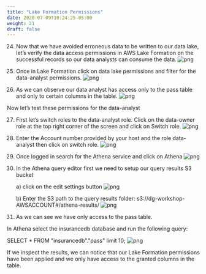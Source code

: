```yaml
---
title: "Lake Formation Permissions"
date: 2020-07-09T10:24:25-05:00
weight: 21
draft: false
---
```


24. Now that we have avoided erroneous data to be written to our data lake, let’s verify the data access permissions in AWS Lake Formation on the successful records so our data analysts can consume the data. 
![png](../../static/images/Picture24.png)

25. Once in Lake Formation click on data lake permissions and filter for the data-analyst permissions.
![png](../../static/images/Picture25.png)

26. As we can observe our data analyst has access only to the pass table and only to certain columns in the table.
![png](../../static/images/Picture26.png)

Now let’s test these permissions for the data-analyst

27. First let’s switch roles to the data-analyst role. Click on the data-owner role at the top right corner of the screen and click on Switch role.
![png](../../static/images/Picture29.png)


28. Enter the Account number provided by your host and the role data-analyst then click on switch role.
![png](../../static/images/Picture30.png)

29. Once logged in search for the Athena service and click on Athena
![png](../../static/images/Picture33.png)

30. In the Athena query editor first we need to setup our query results S3 bucket

    a) click on the edit settings button
    ![png](../../static/images/Athena1.png)

    b) Enter the S3 path to the query results folder: 
    s3://dg-workshop-AWSACCOUNT#/athena-results/
    ![png](../../static/images/Athena2.png)

31. As we can see we have only access to the pass table.

In Athena select the insurancedb database and run the following query:

SELECT * FROM "insurancedb"."pass" limit 10;
![png](../../static/images/Picture34.png)


If we inspect the results, we can notice that our Lake Formation permissions have been applied and we only have access to the granted columns in the table.


</br>



